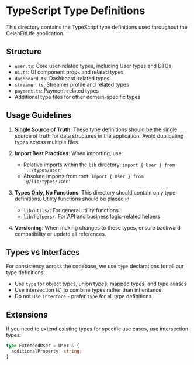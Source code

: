 # TypeScript Type Definitions

This directory contains the TypeScript type definitions used throughout the CelebFitLife application.

## Structure


- `user.ts`: Core user-related types, including User types and DTOs
- `ui.ts`: UI component props and related types
- `dashboard.ts`: Dashboard-related types
- `streamer.ts`: Streamer profile and related types
- `payment.ts`: Payment-related types
- Additional type files for other domain-specific types

## Usage Guidelines

1. **Single Source of Truth**: These type definitions should be the single source of truth for data structures in the application. Avoid duplicating types across multiple files.

2. **Import Best Practices**: When importing, use:
   - Relative imports within the `lib` directory: `import { User } from '../types/user'`
   - Absolute imports from root: `import { User } from '@/lib/types/user'`

3. **Types Only, No Functions**: This directory should contain only type definitions. Utility functions should be placed in:
   - `lib/utils/`: For general utility functions
   - `lib/helpers/`: For API and business logic-related helpers

4. **Versioning**: When making changes to these types, ensure backward compatibility or update all references.

## Types vs Interfaces

For consistency across the codebase, we use `type` declarations for all our type definitions:

- Use `type` for object types, union types, mapped types, and type aliases
- Use intersection (`&`) to combine types rather than inheritance
- Do not use `interface` - prefer `type` for all type definitions

## Extensions

If you need to extend existing types for specific use cases, use intersection types:

```typescript
type ExtendedUser = User & {
  additionalProperty: string;
}
``` 